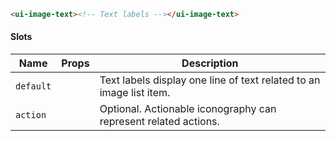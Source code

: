```html
<ui-image-text><!-- Text labels --></ui-image-text>
```

#### Slots

| Name      | Props | Description                                                         |
| --------- | ----- | ------------------------------------------------------------------- |
| `default` |       | Text labels display one line of text related to an image list item. |
| `action`  |       | Optional. Actionable iconography can represent related actions.     |

